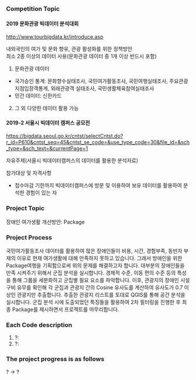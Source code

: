 ### Competition Topic
#### 2019 문화관광 빅데이터 분석대회  
http://www.tourbigdata.kr/introduce.asp

내외국인의 여가 및 문화 향유, 관광 활성화를 위한 정책방안  
최소 2종 이상의 데이터 사용(문화관광 데이터 중 1개 이상 반드시 포함)
1) 문화관광 데이터
- 국가승인 통계: 문화향수실태조사, 국민여가활동조사, 국민여행실태조사, 주요관광지점입장객통계, 외래관광객 실태조사, 국민생활체육참여실태조사
- 민간 데이터: 신한카드
2) 그 외 다양한 데이터 활용 가능

#### 2019-2 서울시 빅데이터 캠퍼스 공모전  
https://bigdata.seoul.go.kr/cntst/selectCntst.do?r_id=P610&cntst_seq=45&cntst_se_code=&use_type_code=30&file_id=&sch_type=&sch_text=&currentPage=1

자유주제(서울시 빅데이터캠퍼스의 데이터를 활용한 분석자료)

참가대상 및 자격사항
- 접수마감 기한까지 빅데이터캠퍼스에 방문 및 이용하여 보유 데이터를 활용하여 분석한 경험이 있는 자

### Project Topic
장애인 여가생활 개선방안: Package

### Project Process
국민여가활동조사 데이터를 활용하여 많은 장애인들이 비용, 시간, 경험부족, 동반자 부재의 이유로 현재 여가생활에 대해 만족하지 못하고 있습니다.
그래서 방애인을 위한 Package여행을 기획함으로써 위의 문제를 해결하고자 합니다.
대부분의 장애인들을 만족 시켜주기 위해서 군집 분석을 실시합니다. 경제적 수준, 이동 편의 수준 등의 특성을 통해 그룹을 세분화하고 군집별 필요 요소를 파악합니다. 이후, 관광지의 장애인 시설 구비 유무를 확인해 각 군집과 관광지 간의 Cosine 유사도를 계산하여 유사도가 0.7 이상인 관광지만 추출합니다.
추출한 관광지 리스트를 토대로 QGIS를 통해 공간 분석을 실시합니다. 군집 분석 시에 도출되었던 특징들을 활용하여 2차 필터링을 진행한 후 최종 Package를 제시하면서 프로젝트를 마무리합니다.

### Each Code description
1. ?:
2. ?:

### The project progress is as follows
? -> ?


